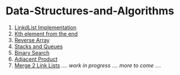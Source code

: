 # Data-Structures-and-Algorithms

1. [LinkdList Implementation](https://github.com/Rhiannon98/Algorithms_and_Data_Structures/tree/master/Data-Structures/LinkList)
2. [Kth element from the end](https://github.com/Rhiannon98/Algorithms_and_Data_Structures/tree/master/Challenges/KthElementFromEnd)
3. [Reverse Array](https://github.com/Rhiannon98/Algorithms_and_Data_Structures/tree/master/Challenges/ReverseArray)
4. [Stacks and Queues](https://github.com/Rhiannon98/Algorithms_and_Data_Structures/tree/master/Data-Structures/Stacks-and-Queues)
5. [Binary Search](https://github.com/Rhiannon98/Algorithms_and_Data_Structures/tree/master/Challenges/BinarySearch)
6. [Adjacent Product](https://github.com/Rhiannon98/Algorithms_and_Data_Structures/tree/master/Challenges/AdjacentProduct)
7. [Merge 2 Link Lists]()
*.... work in progress .... more to come ....*